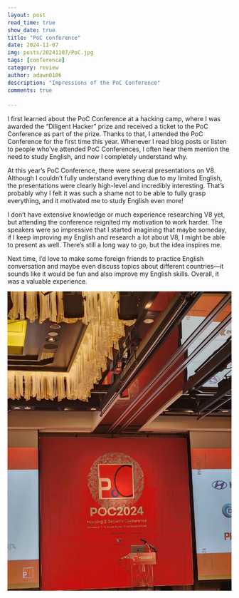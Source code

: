 ```yaml
---
layout: post
read_time: true
show_date: true
title: "PoC conference"
date: 2024-11-07
img: posts/20241107/PoC.jpg
tags: [conference]
category: review
author: adawn0106
description: "Impressions of the PoC Conference"
comments: true

---
```


I first learned about the PoC Conference at a hacking camp, where I was awarded the “Diligent Hacker” prize and received a ticket to the PoC Conference as part of the prize.
Thanks to that, I attended the PoC Conference for the first time this year. Whenever I read blog posts or listen to people who’ve attended PoC Conferences, I often hear them mention the need to study English, and now I completely understand why.

At this year’s PoC Conference, there were several presentations on V8. 
Although I couldn’t fully understand everything due to my limited English, the presentations were clearly high-level and incredibly interesting. 
That’s probably why I felt it was such a shame not to be able to fully grasp everything, and it motivated me to study English even more!

I don’t have extensive knowledge or much experience researching V8 yet, but attending the conference reignited my motivation to work harder.
The speakers were so impressive that I started imagining that maybe someday, if I keep improving my English and research a lot about V8, I might be able to present as well.
There’s still a long way to go, but the idea inspires me.

Next time, I’d love to make some foreign friends to practice English conversation and maybe even discuss topics about different countries—it sounds like it would be fun and also improve my English skills. 
Overall, it was a valuable experience.

![PoC](https://github.com/Adawn0106/Adawn0106.github.io/blob/main/assets/img/posts/20241107/PoC2.png)

